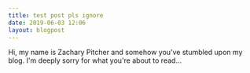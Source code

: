 ```yaml
---
title: test post pls ignore
date: 2019-06-03 12:06
layout: blogpost
---
```


Hi, my name is Zachary Pitcher and somehow you've stumbled upon my blog. I'm deeply sorry for what you're about to read...

